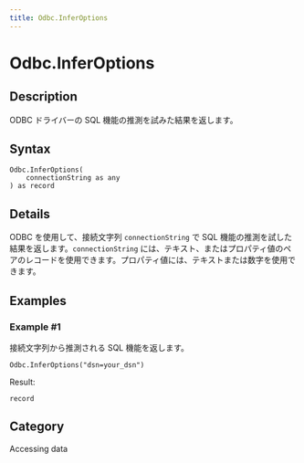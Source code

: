 ```yaml
---
title: Odbc.InferOptions
---
```


# Odbc.InferOptions


## Description

ODBC ドライバーの SQL 機能の推測を試みた結果を返します。


## Syntax

```powerquery
Odbc.InferOptions(
    connectionString as any
) as record
```


## Details

ODBC を使用して、接続文字列 <code>connectionString</code> で SQL 機能の推測を試した結果を返します。<code>connectionString</code> には、テキスト、またはプロパティ値のペアのレコードを使用できます。プロパティ値には、テキストまたは数字を使用できます。


## Examples

### Example #1 
接続文字列から推測される SQL 機能を返します。
```powerquery
Odbc.InferOptions("dsn=your_dsn")
```

Result: 
```powerquery
record
```




## Category
Accessing data
